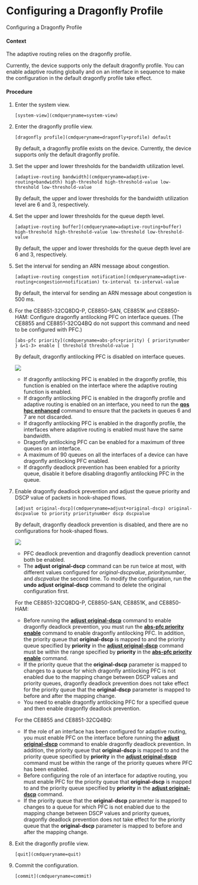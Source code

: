 Configuring a Dragonfly Profile
===============================

Configuring a Dragonfly Profile

#### Context

The adaptive routing relies on the dragonfly profile.

Currently, the device supports only the default dragonfly profile. You can enable adaptive routing globally and on an interface in sequence to make the configuration in the default dragonfly profile take effect.


#### Procedure

1. Enter the system view.
   
   
   ```
   [system-view](cmdqueryname=system-view)
   ```
2. Enter the dragonfly profile view.
   
   
   ```
   [dragonfly profile](cmdqueryname=dragonfly+profile) default
   ```
   
   By default, a dragonfly profile exists on the device. Currently, the device supports only the default dragonfly profile.
3. Set the upper and lower thresholds for the bandwidth utilization level.
   
   
   ```
   [adaptive-routing bandwidth](cmdqueryname=adaptive-routing+bandwidth) high-threshold high-threshold-value low-threshold low-threshold-value
   ```
   
   By default, the upper and lower thresholds for the bandwidth utilization level are 6 and 3, respectively.
4. Set the upper and lower thresholds for the queue depth level.
   
   
   ```
   [adaptive-routing buffer](cmdqueryname=adaptive-routing+buffer) high-threshold high-threshold-value low-threshold low-threshold-value
   ```
   
   By default, the upper and lower thresholds for the queue depth level are 6 and 3, respectively.
5. Set the interval for sending an ARN message about congestion.
   
   
   ```
   [adaptive-routing congestion notification](cmdqueryname=adaptive-routing+congestion+notification) tx-interval tx-interval-value
   ```
   
   By default, the interval for sending an ARN message about congestion is 500 ms.
6. For the CE8851-32CQ8DQ-P, CE8850-SAN, CE8851K and CE8850-HAM: Configure dragonfly antilocking PFC on interface queues. (The CE8855 and CE8851-32CQ4BQ do not support this command and need to be configured with PFC.)
   
   
   ```
   [abs-pfc priority](cmdqueryname=abs-pfc+priority) { prioritynumber } &<1-3> enable [ threshold threshold-value ]
   ```
   
   By default, dragonfly antilocking PFC is disabled on interface queues.
   
   ![](public_sys-resources/note_3.0-en-us.png) 
   * If dragonfly antilocking PFC is enabled in the dragonfly profile, this function is enabled on the interface where the adaptive routing function is enabled.
   * If dragonfly antilocking PFC is enabled in the dragonfly profile and adaptive routing is enabled on an interface, you need to run the **[**qos hpc enhanced**](cmdqueryname=qos+hpc+enhanced)** command to ensure that the packets in queues 6 and 7 are not discarded.
   * If dragonfly antilocking PFC is enabled in the dragonfly profile, the interfaces where adaptive routing is enabled must have the same bandwidth.
   * Dragonfly antilocking PFC can be enabled for a maximum of three queues on an interface.
   * A maximum of 90 queues on all the interfaces of a device can have dragonfly antilocking PFC enabled.
   * If dragonfly deadlock prevention has been enabled for a priority queue, disable it before disabling dragonfly antilocking PFC in the queue.
7. Enable dragonfly deadlock prevention and adjust the queue priority and DSCP value of packets in hook-shaped flows.
   
   
   ```
   [adjust original-dscp](cmdqueryname=adjust+original-dscp) original-dscpvalue to priority prioritynumber dscp dscpvalue
   ```
   
   By default, dragonfly deadlock prevention is disabled, and there are no configurations for hook-shaped flows.
   
   ![](public_sys-resources/note_3.0-en-us.png) 
   * PFC deadlock prevention and dragonfly deadlock prevention cannot both be enabled.
   * The **adjust original-dscp** command can be run twice at most, with different values configured for *original-dscpvalue*, *prioritynumber*, and *dscpvalue* the second time. To modify the configuration, run the **undo adjust original-dscp** command to delete the original configuration first.
   
   For the CE8851-32CQ8DQ-P, CE8850-SAN, CE8851K, and CE8850-HAM:
   
   * Before running the **[**adjust original-dscp**](cmdqueryname=adjust+original-dscp)** command to enable dragonfly deadlock prevention, you must run the **[**abs-pfc priority enable**](cmdqueryname=abs-pfc+priority+enable)** command to enable dragonfly antilocking PFC. In addition, the priority queue that **original-dscp** is mapped to and the priority queue specified by **priority** in the **[**adjust original-dscp**](cmdqueryname=adjust+original-dscp)** command must be within the range specified by **priority** in the **[**abs-pfc priority enable**](cmdqueryname=abs-pfc+priority+enable)** command.
   * If the priority queue that the **original-dscp** parameter is mapped to changes to a queue for which dragonfly antilocking PFC is not enabled due to the mapping change between DSCP values and priority queues, dragonfly deadlock prevention does not take effect for the priority queue that the **original-dscp** parameter is mapped to before and after the mapping change.
   * You need to enable dragonfly antilocking PFC for a specified queue and then enable dragonfly deadlock prevention.
   
   For the CE8855 and CE8851-32CQ4BQ:
   
   * If the role of an interface has been configured for adaptive routing, you must enable PFC on the interface before running the **[**adjust original-dscp**](cmdqueryname=adjust+original-dscp)** command to enable dragonfly deadlock prevention. In addition, the priority queue that **original-dscp** is mapped to and the priority queue specified by **priority** in the **[**adjust original-dscp**](cmdqueryname=adjust+original-dscp)** command must be within the range of the priority queues where PFC has been enabled.
   * Before configuring the role of an interface for adaptive routing, you must enable PFC for the priority queue that **original-dscp** is mapped to and the priority queue specified by **priority** in the **[**adjust original-dscp**](cmdqueryname=adjust+original-dscp)** command.
   * If the priority queue that the **original-dscp** parameter is mapped to changes to a queue for which PFC is not enabled due to the mapping change between DSCP values and priority queues, dragonfly deadlock prevention does not take effect for the priority queue that the **original-dscp** parameter is mapped to before and after the mapping change.
8. Exit the dragonfly profile view.
   
   
   ```
   [quit](cmdqueryname=quit)
   ```
9. Commit the configuration.
   
   
   ```
   [commit](cmdqueryname=commit)
   ```